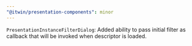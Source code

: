 ```yaml
---
"@itwin/presentation-components": minor
---
```


`PresentationInstanceFilterDialog`: Added ability to pass initial filter as callback that will be invoked when descriptor is loaded.
